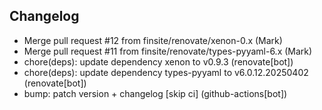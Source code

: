 ## Changelog

- Merge pull request #12 from finsite/renovate/xenon-0.x (Mark)
- Merge pull request #11 from finsite/renovate/types-pyyaml-6.x (Mark)
- chore(deps): update dependency xenon to v0.9.3 (renovate[bot])
- chore(deps): update dependency types-pyyaml to v6.0.12.20250402 (renovate[bot])
- bump: patch version + changelog [skip ci] (github-actions[bot])